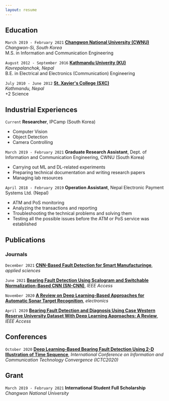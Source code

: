 ```yaml
---
layout: resume
---
```

<!-- #Currently

#Current Position Description -->

## Education

`March 2019 - February 2021`
[__Changwon National University (CWNU)__](https://www.changwon.ac.kr/eng)<br/>_Changwon-Si, South Korea_
<br/>M.S. in Information and Communication Engineering

`August 2012 - September 2016`
[__Kathmandu Univerity (KU)__](https://ku.edu.np/) <br/>_Kavrepalanchok, Nepal_
<br/>B.E. in Electrical and Electronics (Communication) Engineering

`July 2010 - June 2012`
[__St. Xavier's College (SXC)__](https://sxc.edu.np/) <br/>_Kathmandu, Nepal_
<br/>+2 Science

## Industrial Experiences

`Current`
__Researcher__, IPCamp (South Korea)
- Computer Vision
- Object Detection
- Camera Controlling

`March 2019 - February 2021`
__Graduate Research Assistant__, Dept. of Information and Communication Engineering, CWNU (South Korea)
- Carrying out ML and DL-related experiments
- Preparing technical documentation and writing research papers
- Managing lab resources

`April 2018 - February 2019`
__Operation Assistant__, Nepal Electronic Payment Systems Ltd. (Nepal)
- ATM and PoS monitoring
- Analyzing the transactions and reporting
- Troubleshooting the technical problems and solving them
- Testing all the possible issues before the ATM or PoS service was established

## Publications

<!-- A list is also available [online](https://scholar.google.co.uk/citations?user=LTOTl0YAAAAJ) -->

### Journals

`December 2021`
[**CNN-Based Fault Detection for Smart Manufacturinge**](https://www.mdpi.com/2076-3417/11/24/11732/htm), _applied sciences_ <br/>

`June 2021`
[**Bearing Fault Detection Using Scalogram and Switchable Normalization-Based CNN (SN-CNN)**](https://ieeexplore.ieee.org/document/9456898), _IEEE Access_ <br/>

`November 2020`
[**A Review on Deep Learning-Based Approaches for Automatic Sonar Target Recognition**](https://www.mdpi.com/2079-9292/9/11/1972/htm), _electronics_ <br/>

`April 2020`
[**Bearing Fault Detection and Diagnosis Using Case Western Reserve University Dataset With Deep Learning Approaches: A Review**](https://ieeexplore.ieee.org/abstract/document/9078761), _IEEE Access_ <br/>

<!--
### Books

`1994`
Book Title, Journal Title

`1994`
Book Title, Journal Title
-->


## Conferences

`October 2020`
[**Deep Learning-Based Bearing Fault Detection Using 2-D Illustration of Time Sequence**](https://ieeexplore.ieee.org/abstract/document/9289232), _International Conference on Information and Communication Technology Convergence (ICTC2020)_

## Grant
 `March 2019 - February 2021`
__International Student Full Scholarship__ <br/>_Changwon National University_ 


<!-- ### Footer

Last updated: 14 Dec 2021 -->


